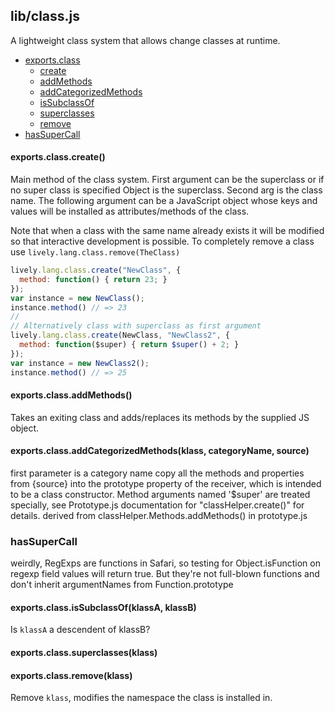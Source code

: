 ## lib/class.js

A lightweight class system that allows change classes at runtime.


- [exports.class](#exports.class)
  - [create](#exports.class-create)
  - [addMethods](#exports.class-addMethods)
  - [addCategorizedMethods](#exports.class-addCategorizedMethods)
  - [isSubclassOf](#exports.class-isSubclassOf)
  - [superclasses](#exports.class-superclasses)
  - [remove](#exports.class-remove)
- [hasSuperCall](#hasSuperCall)

#### <a name="exports.class-create"></a>exports.class.create()

 Main method of the class system.
 First argument can be the superclass or if no super class is specified
 Object is the superclass. Second arg is the class name. The following
 argument can be a JavaScript object whose keys and values will be
 installed as attributes/methods of the class.
 
 Note that when a class with the same name already exists it will be
 modified so that interactive development is possible. To completely
 remove a class use `lively.lang.class.remove(TheClass)`
 

```js
lively.lang.class.create("NewClass", {
  method: function() { return 23; }
});
var instance = new NewClass();
instance.method() // => 23
//
// Alternatively class with superclass as first argument
lively.lang.class.create(NewClass, "NewClass2", {
  method: function($super) { return $super() + 2; }
});
var instance = new NewClass2();
instance.method() // => 25
```

#### <a name="exports.class-addMethods"></a>exports.class.addMethods()

 Takes an exiting class and adds/replaces its methods by the supplied JS
 object.

#### <a name="exports.class-addCategorizedMethods"></a>exports.class.addCategorizedMethods(klass, categoryName, source)

 first parameter is a category name
 copy all the methods and properties from {source} into the
 prototype property of the receiver, which is intended to be
 a class constructor.    Method arguments named '$super' are treated
 specially, see Prototype.js documentation for "classHelper.create()" for details.
 derived from classHelper.Methods.addMethods() in prototype.js

### <a name="hasSuperCall"></a>hasSuperCall

 weirdly, RegExps are functions in Safari, so testing for
 Object.isFunction on regexp field values will return true.
 But they're not full-blown functions and don't
 inherit argumentNames from Function.prototype

#### <a name="exports.class-isSubclassOf"></a>exports.class.isSubclassOf(klassA, klassB)

 Is `klassA` a descendent of klassB?

#### <a name="exports.class-superclasses"></a>exports.class.superclasses(klass)



#### <a name="exports.class-remove"></a>exports.class.remove(klass)

 Remove `klass`, modifies the namespace the class is installed in.